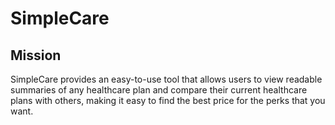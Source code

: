 # SimpleCare

## Mission
  SimpleCare provides an easy-to-use tool that allows users to view readable summaries of any healthcare plan and compare their current healthcare plans with others, making it easy to find the best price for the perks that you want.
